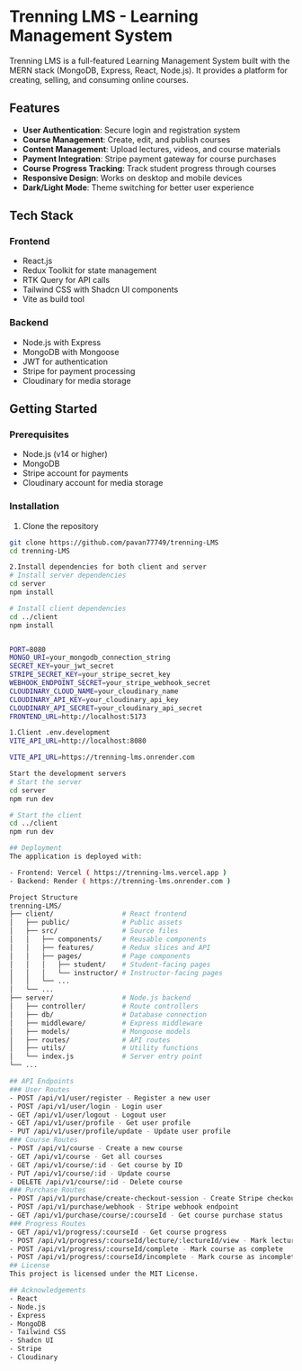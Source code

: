 # Trenning LMS - Learning Management System

Trenning LMS is a full-featured Learning Management System built with the MERN stack (MongoDB, Express, React, Node.js). It provides a platform for creating, selling, and consuming online courses.

## Features

- **User Authentication**: Secure login and registration system
- **Course Management**: Create, edit, and publish courses
- **Content Management**: Upload lectures, videos, and course materials
- **Payment Integration**: Stripe payment gateway for course purchases
- **Course Progress Tracking**: Track student progress through courses
- **Responsive Design**: Works on desktop and mobile devices
- **Dark/Light Mode**: Theme switching for better user experience

## Tech Stack

### Frontend
- React.js
- Redux Toolkit for state management
- RTK Query for API calls
- Tailwind CSS with Shadcn UI components
- Vite as build tool

### Backend
- Node.js with Express
- MongoDB with Mongoose
- JWT for authentication
- Stripe for payment processing
- Cloudinary for media storage

## Getting Started

### Prerequisites
- Node.js (v14 or higher)
- MongoDB
- Stripe account for payments
- Cloudinary account for media storage

### Installation

1. Clone the repository
```bash
git clone https://github.com/pavan77749/trenning-LMS
cd trenning-LMS

2.Install dependencies for both client and server
# Install server dependencies
cd server
npm install

# Install client dependencies
cd ../client
npm install


PORT=8080
MONGO_URI=your_mongodb_connection_string
SECRET_KEY=your_jwt_secret
STRIPE_SECRET_KEY=your_stripe_secret_key
WEBHOOK_ENDPOINT_SECRET=your_stripe_webhook_secret
CLOUDINARY_CLOUD_NAME=your_cloudinary_name
CLOUDINARY_API_KEY=your_cloudinary_api_key
CLOUDINARY_API_SECRET=your_cloudinary_api_secret
FRONTEND_URL=http://localhost:5173

1.Client .env.development
VITE_API_URL=http://localhost:8080

VITE_API_URL=https://trenning-lms.onrender.com

Start the development servers
# Start the server
cd server
npm run dev

# Start the client
cd ../client
npm run dev

## Deployment
The application is deployed with:

- Frontend: Vercel ( https://trenning-lms.vercel.app )
- Backend: Render ( https://trenning-lms.onrender.com )

Project Structure
trenning-LMS/
├── client/                 # React frontend
│   ├── public/             # Public assets
│   ├── src/                # Source files
│   │   ├── components/     # Reusable components
│   │   ├── features/       # Redux slices and API
│   │   ├── pages/          # Page components
│   │   │   ├── student/    # Student-facing pages
│   │   │   └── instructor/ # Instructor-facing pages
│   │   └── ...
│   └── ...
├── server/                 # Node.js backend
│   ├── controller/         # Route controllers
│   ├── db/                 # Database connection
│   ├── middleware/         # Express middleware
│   ├── models/             # Mongoose models
│   ├── routes/             # API routes
│   ├── utils/              # Utility functions
│   └── index.js            # Server entry point
└── ...

## API Endpoints
### User Routes
- POST /api/v1/user/register - Register a new user
- POST /api/v1/user/login - Login user
- GET /api/v1/user/logout - Logout user
- GET /api/v1/user/profile - Get user profile
- PUT /api/v1/user/profile/update - Update user profile
### Course Routes
- POST /api/v1/course - Create a new course
- GET /api/v1/course - Get all courses
- GET /api/v1/course/:id - Get course by ID
- PUT /api/v1/course/:id - Update course
- DELETE /api/v1/course/:id - Delete course
### Purchase Routes
- POST /api/v1/purchase/create-checkout-session - Create Stripe checkout session
- POST /api/v1/purchase/webhook - Stripe webhook endpoint
- GET /api/v1/purchase/course/:courseId - Get course purchase status
### Progress Routes
- GET /api/v1/progress/:courseId - Get course progress
- POST /api/v1/progress/:courseId/lecture/:lectureId/view - Mark lecture as viewed
- POST /api/v1/progress/:courseId/complete - Mark course as complete
- POST /api/v1/progress/:courseId/incomplete - Mark course as incomplete
## License
This project is licensed under the MIT License.

## Acknowledgements
- React
- Node.js
- Express
- MongoDB
- Tailwind CSS
- Shadcn UI
- Stripe
- Cloudinary
